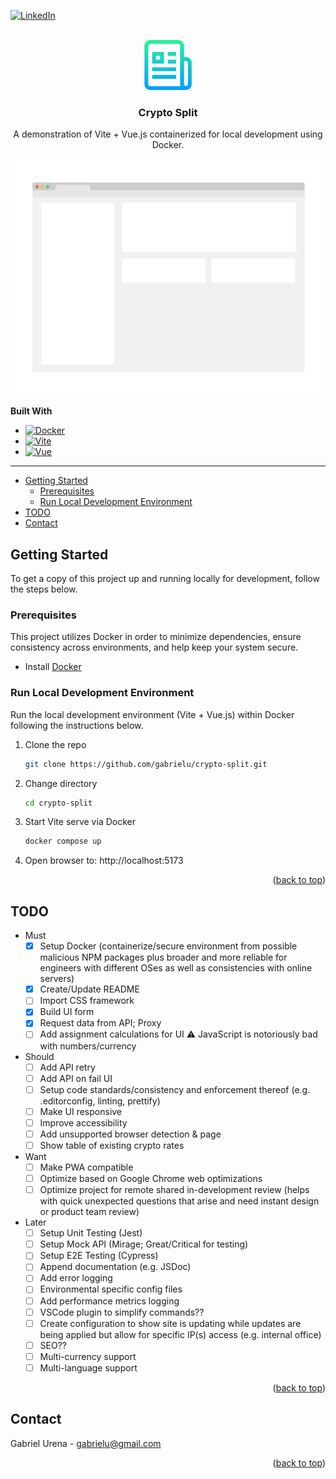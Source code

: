 <a id="readme-top"></a>
<!--
*** Created from Best-README-Template: https://github.com/othneildrew/Best-README-Template
-->



<!-- PROJECT SHIELDS -->
<!--
*** I'm using markdown "reference style" links for readability.
*** Reference links are enclosed in brackets [ ] instead of parentheses ( ).
*** See the bottom of this document for the declaration of the reference variables
*** for contributors-url, forks-url, etc. This is an optional, concise syntax you may use.
*** https://www.markdownguide.org/basic-syntax/#reference-style-links
-->
[![LinkedIn][linkedin-shield]][linkedin-url]



<!-- PROJECT LOGO -->
<br />
<div align="center">
  <a href="https://github.com/othneildrew/Best-README-Template">
    <img src="public/logo.png" alt="Logo" width="80" height="80">
  </a>

  <h3 align="center">Crypto Split</h3>

  <p align="center">
    A demonstration of Vite + Vue.js containerized for local development using Docker.
  </p>
</div>

![Screen Shot][product-screenshot]

**Built With**

* [![Docker][Docker]][Docker-url]
* [![Vite][Vite]][Vite-url] 
* [![Vue][Vue.js]][Vue-url]



---



<!-- TOC -->
  * [Getting Started](#getting-started)
    * [Prerequisites](#prerequisites)
    * [Run Local Development Environment](#run-local-development-environment)
  * [TODO](#todo)
  * [Contact](#contact)
<!-- TOC -->



<!-- GETTING STARTED -->
## Getting Started

To get a copy of this project up and running locally for development, follow the steps below.

### Prerequisites

This project utilizes Docker in order to minimize dependencies, ensure consistency across environments, and help keep your system secure.

* Install [Docker](https://www.docker.com)

### Run Local Development Environment

Run the local development environment (Vite + Vue.js) within Docker following the instructions below.

1. Clone the repo
   ```sh
   git clone https://github.com/gabrielu/crypto-split.git
   ```
2. Change directory
    ```sh
    cd crypto-split
    ```
3. Start Vite serve via Docker
    ```sh
    docker compose up
    ```
4. Open browser to: http://localhost:5173

<p align="right">(<a href="#readme-top">back to top</a>)</p>



<!-- TODO -->
## TODO

- Must
  - [x] Setup Docker (containerize/secure environment from possible malicious NPM packages plus broader and more reliable for engineers with different OSes as well as consistencies with online servers)
  - [x] Create/Update README
  - [ ] Import CSS framework
  - [x] Build UI form
  - [x] Request data from API; Proxy
  - [ ] Add assignment calculations for UI ⚠️ JavaScript is notoriously bad with numbers/currency
- Should
  - [ ] Add API retry
  - [ ] Add API on fail UI
  - [ ] Setup code standards/consistency and enforcement thereof (e.g. .editorconfig, linting, prettify)
  - [ ] Make UI responsive
  - [ ] Improve accessibility
  - [ ] Add unsupported browser detection & page
  - [ ] Show table of existing crypto rates
- Want
  - [ ] Make PWA compatible
  - [ ] Optimize based on Google Chrome web optimizations
  - [ ] Optimize project for remote shared in-development review (helps with quick unexpected questions that arise and need instant design or product team review)
- Later
  - [ ] Setup Unit Testing (Jest)
  - [ ] Setup Mock API (Mirage; Great/Critical for testing)
  - [ ] Setup E2E Testing (Cypress)
  - [ ] Append documentation (e.g. JSDoc)
  - [ ] Add error logging
  - [ ] Environmental specific config files
  - [ ] Add performance metrics logging
  - [ ] VSCode plugin to simplify commands??
  - [ ] Create configuration to show site is updating while updates are being applied but allow for specific IP(s) access (e.g. internal office)
  - [ ] SEO??
  - [ ] Multi-currency support
  - [ ] Multi-language support

<p align="right">(<a href="#readme-top">back to top</a>)</p>



<!-- CONTACT -->
## Contact

Gabriel Urena - [gabrielu@gmail.com](mailto:gabrielu@gmail.com?subject=crypto-split)

<p align="right">(<a href="#readme-top">back to top</a>)</p>



<!-- MARKDOWN LINKS & IMAGES -->
<!-- https://www.markdownguide.org/basic-syntax/#reference-style-links -->
[Docker]: https://img.shields.io/badge/docker-%230db7ed.svg?style=for-the-badge&logo=docker&logoColor=white
[Docker-url]: https://www.docker.com
[linkedin-shield]: https://img.shields.io/badge/-LinkedIn-black.svg?style=for-the-badge&logo=linkedin&colorB=555
[linkedin-url]: https://www.linkedin.com/in/gabe-urena/
[product-screenshot]: public/screenshot.png
[Vite]: https://img.shields.io/badge/vite-%23646CFF.svg?style=for-the-badge&logo=vite&logoColor=white
[Vite-url]: https://vitejs.dev
[Vue.js]: https://img.shields.io/badge/Vue.js-35495E?style=for-the-badge&logo=vuedotjs&logoColor=4FC08D
[Vue-url]: https://vuejs.org/
